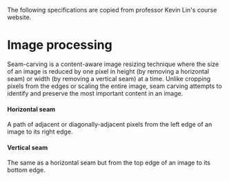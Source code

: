 The following specifications are copied from professor Kevin Lin's course website.
# Image processing
Seam-carving is a content-aware image resizing technique where the size of an image is reduced by one pixel in height (by removing a horizontal seam) or width (by removing a vertical seam) at a time. Unlike cropping pixels from the edges or scaling the entire image, seam carving attempts to identify and preserve the most important content in an image.
#### Horizontal seam
A path of adjacent or diagonally-adjacent pixels from the left edge of an image to its right edge.
#### Vertical seam
The same as a horizontal seam but from the top edge of an image to its bottom edge.
